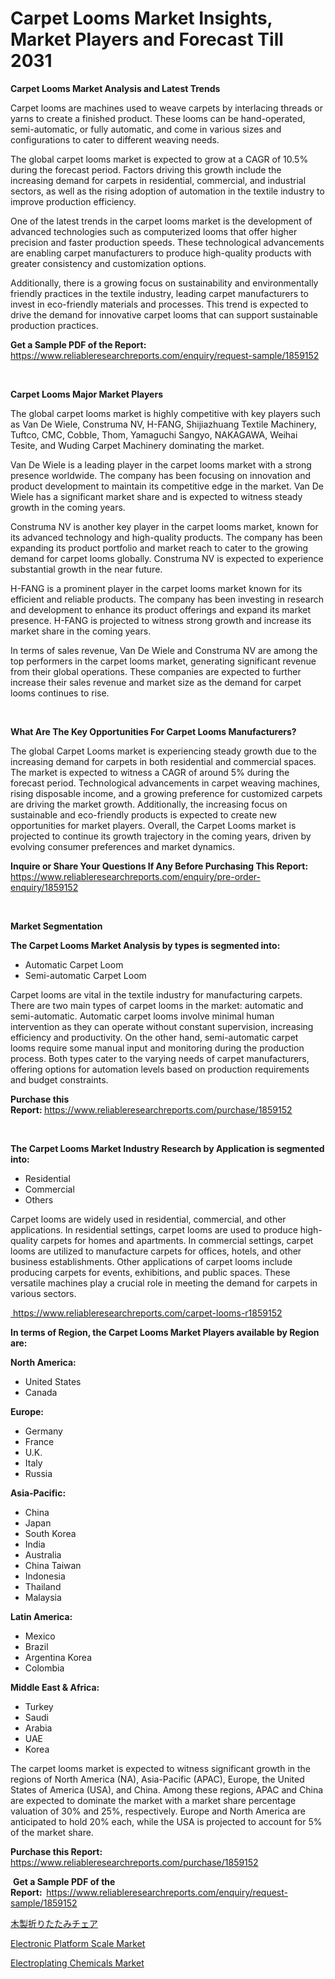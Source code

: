 <p><h1>Carpet Looms Market Insights, Market Players and Forecast Till 2031</h1></p><p><strong>Carpet Looms Market Analysis and Latest Trends</strong></p>
<p><p>Carpet looms are machines used to weave carpets by interlacing threads or yarns to create a finished product. These looms can be hand-operated, semi-automatic, or fully automatic, and come in various sizes and configurations to cater to different weaving needs.</p><p>The global carpet looms market is expected to grow at a CAGR of 10.5% during the forecast period. Factors driving this growth include the increasing demand for carpets in residential, commercial, and industrial sectors, as well as the rising adoption of automation in the textile industry to improve production efficiency.</p><p>One of the latest trends in the carpet looms market is the development of advanced technologies such as computerized looms that offer higher precision and faster production speeds. These technological advancements are enabling carpet manufacturers to produce high-quality products with greater consistency and customization options.</p><p>Additionally, there is a growing focus on sustainability and environmentally friendly practices in the textile industry, leading carpet manufacturers to invest in eco-friendly materials and processes. This trend is expected to drive the demand for innovative carpet looms that can support sustainable production practices.</p></p>
<p><strong>Get a Sample PDF of the Report:&nbsp;</strong> <a href="https://www.reliableresearchreports.com/enquiry/request-sample/1859152">https://www.reliableresearchreports.com/enquiry/request-sample/1859152</a></p>
<p>&nbsp;</p>
<p><strong>Carpet Looms Major Market Players</strong></p>
<p><p>The global carpet looms market is highly competitive with key players such as Van De Wiele, Construma NV, H-FANG, Shijiazhuang Textile Machinery, Tuftco, CMC, Cobble, Thom, Yamaguchi Sangyo, NAKAGAWA, Weihai Tesite, and Wuding Carpet Machinery dominating the market. </p><p>Van De Wiele is a leading player in the carpet looms market with a strong presence worldwide. The company has been focusing on innovation and product development to maintain its competitive edge in the market. Van De Wiele has a significant market share and is expected to witness steady growth in the coming years.</p><p>Construma NV is another key player in the carpet looms market, known for its advanced technology and high-quality products. The company has been expanding its product portfolio and market reach to cater to the growing demand for carpet looms globally. Construma NV is expected to experience substantial growth in the near future.</p><p>H-FANG is a prominent player in the carpet looms market known for its efficient and reliable products. The company has been investing in research and development to enhance its product offerings and expand its market presence. H-FANG is projected to witness strong growth and increase its market share in the coming years.</p><p>In terms of sales revenue, Van De Wiele and Construma NV are among the top performers in the carpet looms market, generating significant revenue from their global operations. These companies are expected to further increase their sales revenue and market size as the demand for carpet looms continues to rise.</p></p>
<p>&nbsp;</p>
<p><strong>What Are The Key Opportunities For Carpet Looms Manufacturers?</strong></p>
<p><p>The global Carpet Looms market is experiencing steady growth due to the increasing demand for carpets in both residential and commercial spaces. The market is expected to witness a CAGR of around 5% during the forecast period. Technological advancements in carpet weaving machines, rising disposable income, and a growing preference for customized carpets are driving the market growth. Additionally, the increasing focus on sustainable and eco-friendly products is expected to create new opportunities for market players. Overall, the Carpet Looms market is projected to continue its growth trajectory in the coming years, driven by evolving consumer preferences and market dynamics.</p></p>
<p><strong>Inquire or Share Your Questions If Any Before Purchasing This Report:</strong> <a href="https://www.reliableresearchreports.com/enquiry/pre-order-enquiry/1859152">https://www.reliableresearchreports.com/enquiry/pre-order-enquiry/1859152</a></p>
<p>&nbsp;</p>
<p><strong>Market Segmentation</strong></p>
<p><strong>The Carpet Looms Market Analysis by types is segmented into:</strong></p>
<p><ul><li>Automatic Carpet Loom</li><li>Semi-automatic Carpet Loom</li></ul></p>
<p><p>Carpet looms are vital in the textile industry for manufacturing carpets. There are two main types of carpet looms in the market: automatic and semi-automatic. Automatic carpet looms involve minimal human intervention as they can operate without constant supervision, increasing efficiency and productivity. On the other hand, semi-automatic carpet looms require some manual input and monitoring during the production process. Both types cater to the varying needs of carpet manufacturers, offering options for automation levels based on production requirements and budget constraints.</p></p>
<p><strong>Purchase this Report:&nbsp;</strong><a href="https://www.reliableresearchreports.com/purchase/1859152">https://www.reliableresearchreports.com/purchase/1859152</a></p>
<p>&nbsp;</p>
<p><strong>The Carpet Looms Market Industry Research by Application is segmented into:</strong></p>
<p><ul><li>Residential</li><li>Commercial</li><li>Others</li></ul></p>
<p><p>Carpet looms are widely used in residential, commercial, and other applications. In residential settings, carpet looms are used to produce high-quality carpets for homes and apartments. In commercial settings, carpet looms are utilized to manufacture carpets for offices, hotels, and other business establishments. Other applications of carpet looms include producing carpets for events, exhibitions, and public spaces. These versatile machines play a crucial role in meeting the demand for carpets in various sectors.</p></p>
<p><a href="https://www.reliableresearchreports.com/carpet-looms-r1859152">&nbsp;https://www.reliableresearchreports.com/carpet-looms-r1859152</a></p>
<p><strong>In terms of Region, the Carpet Looms Market Players available by Region are:</strong></p>
<p>
    <p> <strong> North America: </strong>
        <ul>
            <li>United States</li>
            <li>Canada</li>
        </ul>
        </p> 
    <p> <strong> Europe: </strong>
        <ul>
            <li>Germany</li>
            <li>France</li>
            <li>U.K.</li>
            <li>Italy</li>
            <li>Russia</li>
        </ul>
        </p> 
    <p> <strong> Asia-Pacific: </strong>
        <ul>
            <li>China</li>
            <li>Japan</li>
            <li>South Korea</li>
            <li>India</li>
            <li>Australia</li>
            <li>China Taiwan</li>
            <li>Indonesia</li>
            <li>Thailand</li>
            <li>Malaysia</li>
        </ul>
        </p> 
    <p> <strong> Latin America: </strong>
        <ul>
            <li>Mexico</li>
            <li>Brazil</li>
            <li>Argentina Korea</li>
            <li>Colombia</li>
        </ul>
        </p> 
    <p> <strong> Middle East & Africa: </strong>
        <ul>
            <li>Turkey</li>
            <li>Saudi</li>
            <li>Arabia</li>
            <li>UAE</li>
            <li>Korea</li>
        </ul>
    </p>
    </p>
<p><p>The carpet looms market is expected to witness significant growth in the regions of North America (NA), Asia-Pacific (APAC), Europe, the United States of America (USA), and China. Among these regions, APAC and China are expected to dominate the market with a market share percentage valuation of 30% and 25%, respectively. Europe and North America are anticipated to hold 20% each, while the USA is projected to account for 5% of the market share.</p></p>
<p><strong>Purchase this Report: </strong><a href="https://www.reliableresearchreports.com/purchase/1859152">https://www.reliableresearchreports.com/purchase/1859152</a></p>
<p>&nbsp;<strong>Get a Sample PDF of the Report:&nbsp;&nbsp;</strong><a href="https://www.reliableresearchreports.com/enquiry/request-sample/1859152">https://www.reliableresearchreports.com/enquiry/request-sample/1859152</a></p>
<p><strong></strong></p>
<p><p><a href="https://github.com/SarahFahey88/Market-Research-Report-List-1/blob/main/582191221748.md">木製折りたたみチェア</a></p><p><a href="https://github.com/okotobwrhuteie/Market-Research-Report-List-2/blob/main/electronic-platform-scale-market.md">Electronic Platform Scale Market</a></p><p><a href="https://pretty-mail-caf.notion.site/Electroplating-Chemicals-Market-Research-Report-Unlocks-Analysis-on-the-Market-Financial-Status-Mar-139c3161f6364647b45e7c1845b5cef6">Electroplating Chemicals Market</a></p></p>